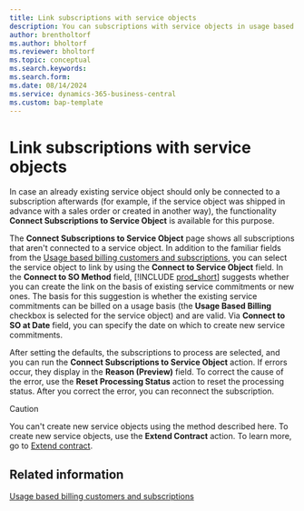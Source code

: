 ```yaml
---
title: Link subscriptions with service objects
description: You can subscriptions with service objects in usage based billing.
author: brentholtorf
ms.author: bholtorf
ms.reviewer: bholtorf
ms.topic: conceptual
ms.search.keywords: 
ms.search.form: 
ms.date: 08/14/2024
ms.service: dynamics-365-business-central
ms.custom: bap-template
---
```


# Link subscriptions with service objects

In case an already existing service object should only be connected to a subscription afterwards (for example, if the service object was shipped in advance with a sales order or created in another way), the functionality **Connect Subscriptions to Service Object** is available for this purpose.

The **Connect Subscriptions to Service Object** page shows all subscriptions that aren't connected to a service object. In addition to the familiar fields from the [Usage based billing customers and subscriptions](../masterdata/customers-subscriptions.md), you can select the service object to link by using the **Connect to Service Object** field. In the **Connect to SO Method** field, [!INCLUDE [prod_short](../../includes/prod_short.md)] suggests whether you can create the link on the basis of existing service commitments or new ones. The basis for this suggestion is whether the existing service commitments can be billed on a usage basis (the **Usage Based Billing** checkbox is selected for the service object) and are valid. Via **Connect to SO at Date** field, you can specify the date on which to create new service commitments.

After setting the defaults, the subscriptions to process are selected, and you can run the **Connect Subscriptions to Service Object** action. If errors occur, they display in the **Reason (Preview)** field. To correct the cause of the error, use the **Reset Processing Status** action to reset the processing status. After you correct the error, you can reconnect the subscription.

> [!CAUTION]
> You can't create new service objects using the method described here. To create new service objects, use the **Extend Contract** action. To learn more, go to [Extend contract](extend-contract.md).

## Related information

[Usage based billing customers and subscriptions](../masterdata/customers-subscriptions.md)
